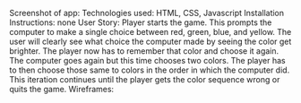 Screenshot of app:
Technologies used: HTML, CSS, Javascript
Installation Instructions: none
User Story:
    Player starts the game.
    This prompts the computer to make a single choice between red, green, blue, and yellow. The user will clearly see what choice the computer made by seeing the color get brighter.
    The player now has to remember that color and choose it again.  
    The computer goes again but this time chooses two colors.
    The player has to then choose those same to colors in the order in which the computer did.
    This iteration continues until the player gets the color sequence wrong or quits the game.
Wireframes: 

